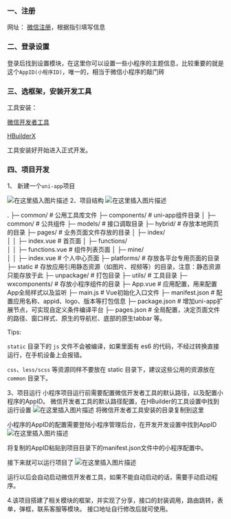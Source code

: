 
### 一、注册
网址： [微信注册](https://mp.weixin.qq.com)，根据指引填写信息

### 二、登录设置
登录后找到设置模块，在这里你可以设置一些小程序的主题信息，比较重要的就是这个`AppID(小程序ID)`，唯一的，相当于微信小程序的敲门砖

### 三、选框架，安装开发工具

工具安装：

[微信开发者工具](https://developers.weixin.qq.com/miniprogram/dev/devtools/download.html)

[HBuilderX](https://www.dcloud.io/hbuilderx.html)

工具安装好开始进入正式开发。

### 四、项目开发

1、 新建一个`uni-app`项目

![在这里插入图片描述](https://img-blog.csdnimg.cn/20201010192547485.png?x-oss-process=image/watermark,type_ZmFuZ3poZW5naGVpdGk,shadow_10,text_aHR0cHM6Ly9ibG9nLmNzZG4ubmV0L3UwMTQ0NDU1MTc=,size_16,color_FFFFFF,t_70#pic_center)
2、项目结构
![在这里插入图片描述](https://img-blog.csdnimg.cn/20201010192722478.png#pic_center)


.
├─ common/              # 公用工具库文件
├─ components/          # uni-app组件目录
│  ├─ common/        # 公共组件
├─ models/              # 接口调取目录
├─ hybrid/              # 存放本地网页的目录
├─ pages/               # 业务页面文件存放的目录
│  ├─ index/            
│  │  ├─ index.vue      # 首页面
│  ├─ functions/            
│  │  ├─ functions.vue      # 组件列表页面
│  ├─ mine/            
│  │  ├─ index.vue      # 个人中心页面
├─ platforms/           # 存放各平台专用页面的目录
├─ static               # 存放应用引用静态资源（如图片、视频等）的目录，注意：静态资源只能存放于此
├─ unpackage/           # 打包目录
├─ utils/           # 工具目录
├─ wxcomponents/        # 存放小程序组件的目录
├─ App.vue              #  应用配置，用来配置App全局样式以及监听
├─ main.js              # Vue初始化入口文件
├─ manifest.json        # 配置应用名称、appid、logo、版本等打包信息
├─ package.json         # 增加uni-app扩展节点，可实现自定义条件编译平台
├─ pages.json         # 全局配置，决定页面文件的路径、窗口样式、原生的导航栏、底部的原生tabbar 等。

Tips:

`static` 目录下的 `js` 文件不会被编译，如果里面有 es6 的代码，不经过转换直接运行，在手机设备上会报错。

`css`、`less/scss` 等资源同样不要放在 static 目录下，建议这些公用的资源放在 `common` 目录下。

3、项目运行
小程序项目运行前需要配置微信开发者工具的默认路径，以及配置小程序的AppID。
微信开发者工具的默认路径配置，在HBuilder的工具设置中找到运行设置
![在这里插入图片描述](https://img-blog.csdnimg.cn/2020101019472527.png?x-oss-process=image/watermark,type_ZmFuZ3poZW5naGVpdGk,shadow_10,text_aHR0cHM6Ly9ibG9nLmNzZG4ubmV0L3UwMTQ0NDU1MTc=,size_16,color_FFFFFF,t_70#pic_center)
将微信开发者工具安装的目录复制到这里

小程序的AppID的配置需要登陆小程序管理后台，在开发开发设置中找到AppID
![在这里插入图片描述](https://img-blog.csdnimg.cn/20201010200154850.png?x-oss-process=image/watermark,type_ZmFuZ3poZW5naGVpdGk,shadow_10,text_aHR0cHM6Ly9ibG9nLmNzZG4ubmV0L3UwMTQ0NDU1MTc=,size_16,color_FFFFFF,t_70#pic_center)

将复制的AppID粘贴到项目目录下的manifest.json文件中的小程序配置中。

接下来就可以运行项目了
![在这里插入图片描述](https://img-blog.csdnimg.cn/20201010200451449.png?x-oss-process=image/watermark,type_ZmFuZ3poZW5naGVpdGk,shadow_10,text_aHR0cHM6Ly9ibG9nLmNzZG4ubmV0L3UwMTQ0NDU1MTc=,size_16,color_FFFFFF,t_70#pic_center)

运行以后会自动启动微信开发者工具，如果不能自动启动的话，需要手动启动程序。

4.该项目搭建了相关模块的框架，并实现了分享，接口的封装调用，路由跳转，表单，弹框，联系客服等模块。
接口地址自行修改后就可使用。
